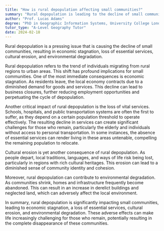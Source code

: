 ```yaml
---
title: "How is rural depopulation affecting small communities?"
summary: "Rural depopulation is leading to the decline of small communities, causing economic stagnation, loss of services, and cultural erosion."
author: "Prof. Lucas Adams"
degree: "PhD in Geographic Information Systems, University College London"
tutor_type: "A-Level Geography Tutor"
date: 2024-02-18
---
```


Rural depopulation is a pressing issue that is causing the decline of small communities, resulting in economic stagnation, loss of essential services, cultural erosion, and environmental degradation.

Rural depopulation refers to the trend of individuals migrating from rural regions to urban areas. This shift has profound implications for small communities. One of the most immediate consequences is economic stagnation. As residents leave, the local economy contracts due to a diminished demand for goods and services. This decline can lead to business closures, further reducing employment opportunities and perpetuating the cycle of depopulation.

Another critical impact of rural depopulation is the loss of vital services. Schools, hospitals, and public transportation systems are often the first to suffer, as they depend on a certain population threshold to operate effectively. The resulting decline in services can create significant challenges for those who remain, particularly the elderly and individuals without access to personal transportation. In some instances, the absence of essential services can render living in these areas untenable, compelling the remaining population to relocate.

Cultural erosion is yet another consequence of rural depopulation. As people depart, local traditions, languages, and ways of life risk being lost, particularly in regions with rich cultural heritages. This erosion can lead to a diminished sense of community identity and cohesion.

Moreover, rural depopulation can contribute to environmental degradation. As communities shrink, homes and infrastructure frequently become abandoned. This can result in an increase in derelict buildings and neglected land, which can adversely affect the local environment.

In summary, rural depopulation is significantly impacting small communities, leading to economic stagnation, a loss of essential services, cultural erosion, and environmental degradation. These adverse effects can make life increasingly challenging for those who remain, potentially resulting in the complete disappearance of these communities.
    